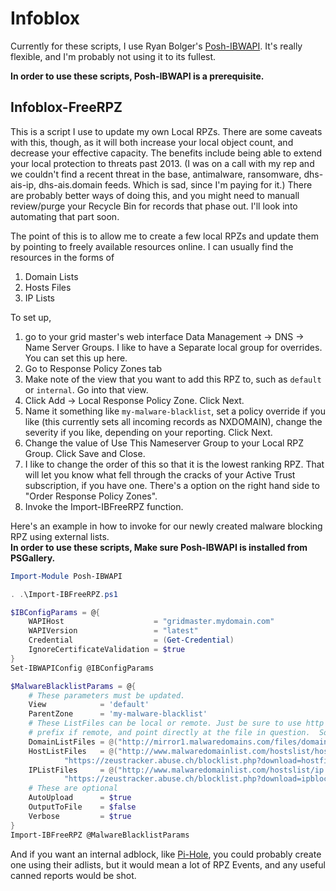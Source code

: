 # Infoblox

Currently for these scripts, I use Ryan Bolger's [Posh-IBWAPI](https://github.com/rmbolger/Posh-IBWAPI). It's 
really flexible, and I'm probably not using it to its fullest.

 **In order to use these scripts, Posh-IBWAPI is a prerequisite.** 

## Infoblox-FreeRPZ

This is a script I use to update my own Local RPZs.   There are some caveats with this, though, as it will 
both increase your local object count, and decrease your effective capacity.  The benefits include being able
to extend your local protection to threats past 2013. (I was on a call with my rep and we couldn't find a 
recent threat in the base, antimalware, ransomware, dhs-ais-ip, dhs-ais.domain feeds.  Which is sad, since I'm
paying for it.) There are probably better ways of doing this, and you might need to manuall review/purge your 
Recycle Bin for records that phase out.  I'll look into automating that part soon.

The point of this is to allow me to create a few local RPZs and update them by pointing to freely available 
resources online.  I can usually find the resources in the forms of 
1) Domain Lists
2) Hosts Files
3) IP Lists

To set up, 
1) go to your grid master's web interface Data Management -> DNS -> Name Server Groups.  I like to have a 
Separate local group for overrides.  You can set this up here.   
2) Go to Response Policy Zones tab
3) Make note of the view that you want to add this RPZ to, such as `default` or `internal`. Go into that view.
4) Click Add -> Local Response Policy Zone.  Click Next.
5) Name it something like `my-malware-blacklist`, set a policy override if you like (this currently sets all 
incoming records as NXDOMAIN), change the severity if you like, depending on your reporting. Click Next.
6) Change the value of Use This Nameserver Group to your Local RPZ Group. Click Save and Close.
7) I like to change the order of this so that it is the lowest ranking RPZ.  That will let you know what fell
through the cracks of your Active Trust subscription, if you have one. There's a option on the right hand side
to "Order Response Policy Zones". 
8) Invoke the Import-IBFreeRPZ function.

Here's an example in how to invoke for our newly created malware blocking RPZ using external lists.  
 **In order to use these scripts, Make sure Posh-IBWAPI is installed from PSGallery.**

~~~ Powershell
Import-Module Posh-IBWAPI

. .\Import-IBFreeRPZ.ps1

$IBConfigParams = @{
    WAPIHost                    = "gridmaster.mydomain.com"
    WAPIVersion                 = "latest"
    Credential                  = (Get-Credential)
    IgnoreCertificateValidation = $true
}
Set-IBWAPIConfig @IBConfigParams

$MalwareBlacklistParams = @{
    # These parameters must be updated. 
    View            = 'default'
    ParentZone      = 'my-malware-blacklist'
    # These ListFiles can be local or remote. Just be sure to use http or https
    # prefix if remote, and point directly at the file in question.  Sorted by Format  
    DomainListFiles = @("http://mirror1.malwaredomains.com/files/domains.txt")
    HostListFiles   = @("http://www.malwaredomainlist.com/hostslist/hosts.txt", `
            "https://zeustracker.abuse.ch/blocklist.php?download=hostfile")
    IPListFiles     = @("http://www.malwaredomainlist.com/hostslist/ip.txt", `
            "https://zeustracker.abuse.ch/blocklist.php?download=ipblocklist")
    # These are optional
    AutoUpload      = $true
    OutputToFile    = $false   
    Verbose         = $true
}
Import-IBFreeRPZ @MalwareBlacklistParams
~~~

And if you want an internal adblock, like [Pi-Hole](https://pi-hole.net), you could probably create 
one using their adlists, but it would mean a lot of RPZ Events, and any useful canned reports would be shot.

